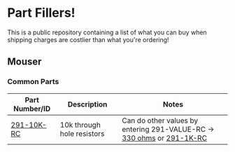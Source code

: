 # Part Fillers!

This is a public repository containing a list of what you can buy when shipping charges 
are costlier than what you're ordering!

## Mouser

### Common Parts

| Part Number/ID | Description | Notes |
|----------------|-------------|-------|
| [291-10K-RC](http://www.mouser.com/Search/Refine.aspx?Keyword=Xicon+291-10K-RC) | 10k through hole resistors | Can do other values by entering 291-VALUE-RC -> [330 ohms](http://www.mouser.com/Search/Refine.aspx?Keyword=291-330-RC) or [291-1K-RC](http://www.mouser.com/Search/Refine.aspx?Keyword=291-1K-RC) |
